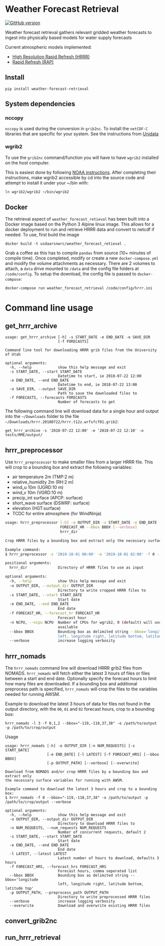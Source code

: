 # Weather Forecast Retrieval


[![GitHub version](https://badge.fury.io/gh/USDA-ARS-NWRC%2Fweather_forecast_retrieval.svg)](https://badge.fury.io/gh/USDA-ARS-NWRC%2Fweather_forecast_retrieval)

Weather forecast retrieval gathers relevant gridded weather forecasts to ingest into physically based models for water supply forecasts

Current atmospheric models implemented:
* [High Resolution Rapid Refresh (HRRR)](https://rapidrefresh.noaa.gov/hrrr/)
* [Rapid Refresh (RAP)](https://rapidrefresh.noaa.gov/)

## Install

```
pip install weather-forecast-retrieval
```

## System dependencies

### nccopy

`nccopy` is used during the conversion in `grib2nc`. To install the `netCDF-C` libraries that are specific for your system. See the instructions from [Unidata](https://www.unidata.ucar.edu/software/netcdf/docs/getting_and_building_netcdf.html#sec_get_pre_built)

### wgrib2

To use the `grib2nc` command/function you will have to have `wgrib2` installed on the host computer.

This is easiest done by following [NOAA instructions](https://www.cpc.ncep.noaa.gov/products/wesley/wgrib2/compile_questions.html).
After completing their instructions, make wgrib2 accessible by cd into the source code and
attempt to install it under your ~/bin with:

```bash
ln wgrib2/wgrib2 ~/bin/wgrib2
```

## Docker

The retrieval aspect of `weather_forecast_retieval` has been built into a Docker image based on the Python 3 Alpine linux image. This allows for a docker deployment to run and retrieve HRRR data and convert to netcdf if needed. To use, first build the image

```
docker build -t usdaarsnwrc/weather_forecast_retieval .
```

Grab a coffee as this has to compile `pandas` from source (10+ minutes of compile time). Once completed, modify or create a new `docker-compose.yml` and modify the volume attachments as necessary. There are 2 volumes to attach, a `data` drive mounted to `/data` and the config file folders at `/code/config`. To setup the download, the config file is passed to `docker-compose`:

```
docker-compose run weather_forecast_retrieval /code/config/hrrr.ini
```

# Command line usage

## get_hrrr_archive

```
usage: get_hrrr_archive [-h] -s START_DATE -e END_DATE -o SAVE_DIR
                        [-f FORECASTS]

Command line tool for downloading HRRR grib files from the University of Utah

optional arguments:
  -h, --help            show this help message and exit
  -s START_DATE, --start START_DATE
                        Datetime to start, ie 2018-07-22 12:00
  -e END_DATE, --end END_DATE
                        Datetime to end, ie 2018-07-22 13:00
  -o SAVE_DIR, --output SAVE_DIR
                        Path to save the downloaded files to
  -f FORECASTS, --forecasts FORECASTS
                        Number of forecasts to get

```

The following command line will download data for a single hour and output into the `~/Downloads` folder to the file `~/Downloads/hrrr.20180722/hrrr.t12z.wrfsfcf01.grib2`:

```
get_hrrr_archive -s '2018-07-22 12:00' -e '2018-07-22 12:10' -o tests/RME/output/
```

## hrrr_preprocessor

Use `hrrr_preprocessor` to make smaller files from a larger HRRR file. This will crop to a bounding box and extract the following variables:

- air temperature 2m (TMP:2 m)
- relative_humidity 2m (RH:2 m)
- wind_u 10m (UGRD:10 m)
- wind_v 10m (VGRD:10 m)
- precip_int surface (APCP: surface)
- short_wave surface (DSWRF: surface)
- elevation (HGT:surface)
- TCDC for entire atmosphere (for WindNinja)

```bash
usage: hrrr_preprocessor [-h] -o OUTPUT_DIR -s START_DATE -e END_DATE -f
                         FORECAST_HR --bbox BBOX [--verbose]
                         hrrr_dir

Crop HRRR files by a bounding box and extract only the necessary surface variables for running with AWSM. 

Example command:
$ hrrr_preprocessor -s '2019-10-01 00:00' -e '2019-10-01 02:00' -f 0 --bbox="-119,-118,37,38" -o /path/to/output --verbose /path/to/hrrr

positional arguments:
  hrrr_dir              Directory of HRRR files to use as input

optional arguments:
  -h, --help            show this help message and exit
  -o OUTPUT_DIR, --output_dir OUTPUT_DIR
                        Directory to write cropped HRRR files to
  -s START_DATE, --start START_DATE
                        Start date
  -e END_DATE, --end END_DATE
                        End date
  -f FORECAST_HR, --forecast_hr FORECAST_HR
                        Forecast hour
  -n NCPU, --ncpu NCPU  Number of CPUs for wgrib2, 0 (default) will use all
                        available
  --bbox BBOX           Bounding box as delimited string --bbox='longitude
                        left, longitude right, latitude bottom, latitude top'
  --verbose             increase logging verbosity
```

## hrrr_nomads

The `hrrr_nomads` command line will download HRRR grib2 files from NOMADS. `hrrr_nomads`
will fetch either the latest 3 hours of files or files between a start and end date. Optionally
specify the forecast hours to limit how many files are downloaded. If a bounding box and
additional preprocess path is specified, `hrrr_nomads` will crop the files to the variables
needed for running AWSM.

Example to download the latest 3 hours of data for files not found in the output directory,
with the `00`, `01` and `02` forecast hours, crop to a bounding box:

```
hrrr_nomads -l 3 -f 0,1,2 --bbox="-119,-118,37,38" -o /path/to/output -p /path/to/crop/output
```

Usage

```
usage: hrrr_nomads [-h] -o OUTPUT_DIR [-n NUM_REQUESTS] [-s START_DATE]
                   [-e END_DATE] [-l LATEST] [-f FORECAST_HRS] [--bbox BBOX]
                   [-p OUTPUT_PATH] [--verbose] [--overwrite]

Download from NOMADS and/or crop HRRR files by a bounding box and extract only
the necessary surface variables for running with AWSM.

Example command to download the latest 3 hours and crop to a bounding box:
$ hrrr_nomads -f 0 --bbox="-119,-118,37,38" -o /path/to/output -p /path/to/crop/output --verbose

optional arguments:
  -h, --help            show this help message and exit
  -o OUTPUT_DIR, --output_dir OUTPUT_DIR
                        Directory to download HRRR files to
  -n NUM_REQUESTS, --num_requests NUM_REQUESTS
                        Number of concurrent requests, default 2
  -s START_DATE, --start START_DATE
                        Start date
  -e END_DATE, --end END_DATE
                        End date
  -l LATEST, --latest LATEST
                        Latest number of hours to download, defaults 3 hours
  -f FORECAST_HRS, --forecast_hrs FORECAST_HRS
                        Forecast hours, comma seperated list
  --bbox BBOX           Bounding box as delimited string --bbox='longitude
                        left, longitude right, latitude bottom, latitude top'
  -p OUTPUT_PATH, --preprocess_path OUTPUT_PATH
                        Directory to write preprocessed HRRR files
  --verbose             increase logging verbosity
  --overwrite           Download and overwrite existing HRRR files
```

## convert_grib2nc

## run_hrrr_retrieval
